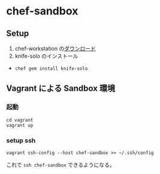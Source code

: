# chef-sandbox

## Setup

1. chef-workstation の[ダウンロード](https://downloads.chef.io/chef-workstation/0.9.42#mac_os_x)
1. knife-solo のインストール
  - `chef gem install knife-solo`

## Vagrant による Sandbox 環境

### 起動

```
cd vagrant
vagrant up
```

### setup ssh

```
vagrant ssh-config --host chef-sandbox >> ~/.ssh/config
```

これで `ssh chef-sandbox` できるようになる。
